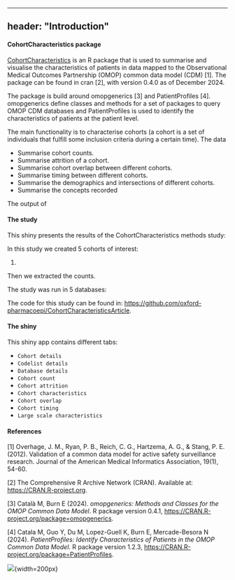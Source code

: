 -----
header: "Introduction"
-----

#### CohortCharacteristics package

[CohortCharacteristics](https://darwin-eu.github.io/CohortCharacteristics/) is an R package that is used to summarise and visualise the characteristics of patients in data mapped to the Observational Medical Outcomes Partnership (OMOP) common data model (CDM) [1]. The package can be found in cran [2], with version 0.4.0 as of December 2024.

The package is build around omopgenerics [3] and PatientProfiles [4]. omopgenerics define classes and methods for a set of packages to query OMOP CDM databases and PatientProfiles is used to identify the characteristics of patients at the patient level.

The main functionality is to characterise cohorts (a cohort is a set of individuals that fulfill some inclusion criteria during a certain time). The data

- Summarise cohort counts.
- Summarise attrition of a cohort.
- Summarise cohort overlap between different cohorts.
- Summarise timing between different cohorts.
- Summarise the demographics and intersections of different cohorts.
- Summarise the concepts recorded 

The output of 

#### The study

This shiny presents the results of the CohortCharacteristics methods study:

In this study we created 5 cohorts of interest:

1. 

Then we extracted the counts.

The study was run in 5 databases:

The code for this study can be found in: <https://github.com/oxford-pharmacoepi/CohortCharacteristicsArticle>.

#### The shiny

This shiny app contains different tabs:

- `Cohort details`
- `Codelist details`
- `Database details`
- `Cohort count`
- `Cohort attrition`
- `Cohort characteristics`
- `Cohort overlap`
- `Cohort timing`
- `Large scale characteristics`

#### References

[1] Overhage, J. M., Ryan, P. B., Reich, C. G., Hartzema, A. G., & Stang, P. E. (2012). Validation of a common data model for active safety surveillance research. Journal of the American Medical Informatics Association, 19(1), 54-60.

[2] The Comprehensive R Archive Network (CRAN). Available at: https://CRAN.R-project.org.

[3] Català M, Burn E (2024). _omopgenerics: Methods and Classes for the OMOP Common Data Model_. R package version 0.4.1, <https://CRAN.R-project.org/package=omopgenerics>.
  
[4] Catala M, Guo Y, Du M, Lopez-Guell K, Burn E, Mercade-Besora N (2024). _PatientProfiles: Identify Characteristics of Patients in the OMOP Common Data Model_. R package version 1.2.3, <https://CRAN.R-project.org/package=PatientProfiles>.

![](logo.png){width=200px}
